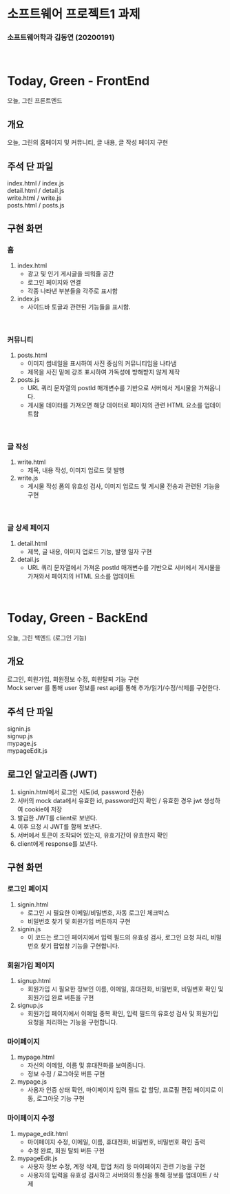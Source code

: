 # 소프트웨어 프로젝트1 과제
### 소프트웨어학과 김동연 (20200191)
<br>

# Today, Green - FrontEnd
오늘, 그린 프론트엔드

## 개요
오늘, 그린의 홈페이지 및 커뮤니티, 글 내용, 글 작성 페이지 구현

## 주석 단 파일
index.html  / index.js<br>
detail.html / detail.js<br>
write.html  / write.js<br>
posts.html  / posts.js<br>

## 구현 화면
### 홈
1. index.html
    - 광고 및 인기 게시글을 띄워줄 공간
    - 로그인 페이지와 연결
    - 각종 나타낸 부분들을 각주로 표시함
2. index.js
    - 사이드바 토글과 관련된 기능들을 표시함.
<br>

### 커뮤니티
1. posts.html
    - 이미지 썸네일을 표시하여 사진 중심의 커뮤니티임을 나타냄
    - 제목을 사진 밑에 강조 표시하여 가독성에 방해받지 않게 제작
2. posts.js
    - URL 쿼리 문자열의 postId 매개변수를 기반으로 서버에서 게시물을 가져옵니다. 
    - 게시물 데이터를 가져오면 해당 데이터로 페이지의 관련 HTML 요소를 업데이트함
<br>

### 글 작성
1. write.html
    - 제목, 내용 작성, 이미지 업로드 및 발행
2. write.js
    - 게시물 작성 폼의 유효성 검사, 이미지 업로드 및 게시물 전송과 관련된 기능을 구현
<br>

### 글 상세 페이지
1. detail.html
    - 제목, 글 내용, 이미지 업로드 기능, 발행 일자 구현
2. detail.js
    - URL 쿼리 문자열에서 가져온 postId 매개변수를 기반으로 서버에서 게시물을 가져와서 페이지의 HTML 요소를 업데이트
<br>

# Today, Green - BackEnd
오늘, 그린 백엔드 (로그인 기능)

## 개요
로그인, 회원가입, 회원정보 수정, 회원탈퇴 기능 구현<br>
Mock server 를 통해 user 정보를 rest api를 통해 추가/읽기/수정/삭제를 구현한다.

## 주석 단 파일
signin.js<br>
signup.js<br>
mypage.js<br>
mypageEdit.js<br>

## 로그인 알고리즘 (JWT)
1. signin.html에서 로그인 시도(id, password 전송)
2. 서버의 mock data에서 유효한 id, password인지 확인 / 유효한 경우 jwt 생성하여 cookie에 저장
3. 발급한 JWT를 client로 보낸다.
4. 이후 요청 시 JWT를 함께 보낸다.
5. 서버에서 토큰이 조작되어 있는지, 유효기간이 유효한지 확인
6. client에게 response를 보낸다.

## 구현 화면
### 로그인 페이지 
1. signin.html
    - 로그인 시 필요한 이메일/비밀번호, 자동 로그인 체크박스
    - 비밀번호 찾기 및 회원가입 버튼까지 구현
2. signin.js
    - 이 코드는 로그인 페이지에서 입력 필드의 유효성 검사, 로그인 요청 처리, 비밀번호 찾기 팝업창 기능을 구현합니다.

### 회원가입 페이지 
1. signup.html
    - 회원가입 시 필요한 정보인 이름, 이메일, 휴대전화, 비밀번호, 비밀번호 확인 및 회원가입 완료 버튼을 구현
2. signup.js
    - 회원가입 페이지에서 이메일 중복 확인, 입력 필드의 유효성 검사 및 회원가입 요청을 처리하는 기능을 구현합니다.

### 마이페이지
1. mypage.html
    - 자신의 이메일, 이름 및 휴대전화를 보여줍니다.
    - 정보 수정 / 로그아웃 버튼 구현
2. mypage.js
    - 사용자 인증 상태 확인, 마이페이지 입력 필드 값 할당, 프로필 편집 페이지로 이동, 로그아웃 기능 구현

### 마이페이지 수정 
1. mypage_edit.html
    - 마이페이지 수정, 이메일, 이름, 휴대전화, 비밀번호, 비밀번호 확인 출력
    - 수정 완료, 회원 탈퇴 버튼 구현
2. mypageEdit.js
    - 사용자 정보 수정, 계정 삭제, 팝업 처리 등 마이페이지 관련 기능을 구현
    - 사용자의 입력을 유효성 검사하고 서버와의 통신을 통해 정보를 업데이트 / 삭제

